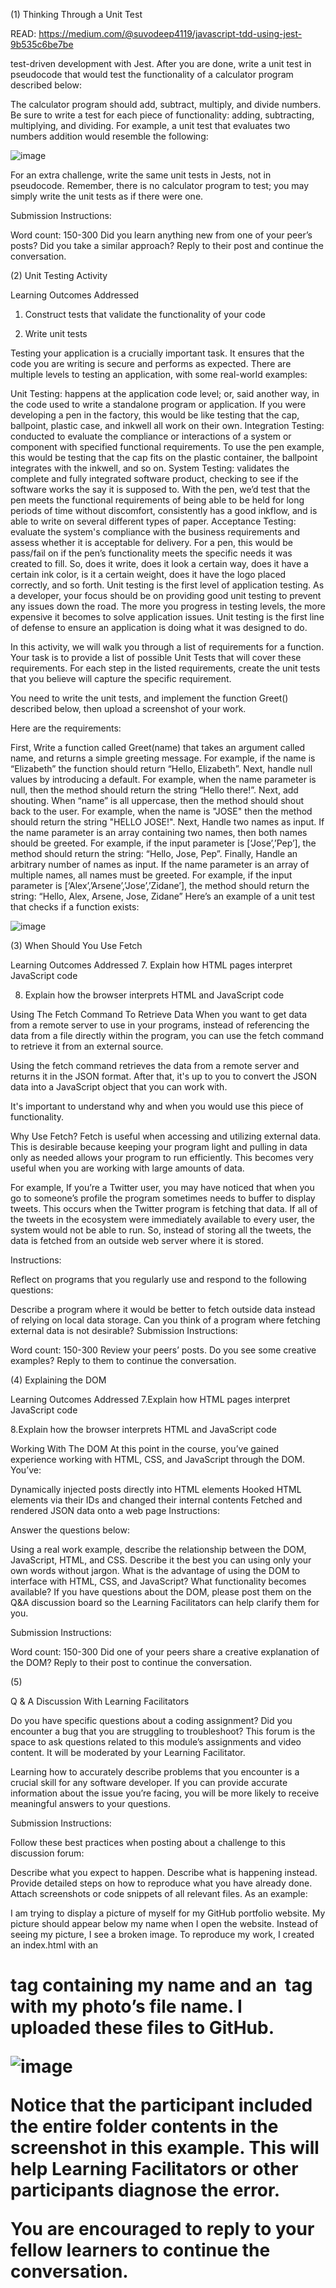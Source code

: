 (1)
Thinking Through a Unit Test

READ: https://medium.com/@suvodeep4119/javascript-tdd-using-jest-9b535c6be7be

test-driven development with Jest. After you are done, write a unit test in pseudocode that would test the functionality of a calculator program described below: 

The calculator program should add, subtract, multiply, and divide numbers.
Be sure to write a test for each piece of functionality: adding, subtracting, multiplying, and dividing. For example,  a unit test that evaluates two numbers addition would resemble the following:

![image](https://user-images.githubusercontent.com/105542222/213885952-9bdf31f7-f23f-4e59-bbb4-605ea2366eed.png)

For an extra challenge, write the same unit tests in Jests, not in pseudocode. Remember, there is no calculator program to test; you may simply write the unit tests as if there were one. 

Submission Instructions:

Word count: 150-300
Did you learn anything new from one of your peer’s posts? Did you take a similar approach? Reply to their post and continue the conversation.

(2)
Unit Testing Activity

Learning Outcomes Addressed
 1. Construct tests that validate the functionality of your code

 5. Write unit tests

Testing your application is a crucially important task. It ensures that the code you are writing is secure and performs as expected. There are multiple levels to testing an application, with some real-world examples:

Unit Testing: happens at the application code level; or, said another way, in the code used to write a standalone program or application. If you were developing a pen in the factory, this would be like testing that the cap, ballpoint, plastic case, and inkwell all work on their own.
Integration Testing: conducted to evaluate the compliance or interactions of a system or component with specified functional requirements. To use the pen example, this would be testing that the cap fits on the plastic container, the ballpoint integrates with the inkwell, and so on.
System Testing: validates the complete and fully integrated software product, checking to see if the software works the say it is supposed to. With the pen, we’d test that the pen meets the functional requirements of being able to be held for long periods of time without discomfort, consistently has a good inkflow, and is able to write on several different types of paper.
Acceptance Testing: evaluate the system's compliance with the business requirements and assess whether it is acceptable for delivery. For a pen, this would be pass/fail on if the pen’s functionality meets the specific needs it was created to fill. So, does it write, does it look a certain way, does it have a certain ink color, is it a certain weight, does it have the logo placed correctly, and so forth. 
Unit testing is the first level of application testing. As a developer, your focus should be on providing good unit testing to prevent any issues down the road. The more you progress in testing levels, the more expensive it becomes to solve application issues. Unit testing is the first line of defense to ensure an application is doing what it was designed to do. 

In this activity, we will walk you through a list of requirements for a function. Your task is to provide a list of possible Unit Tests that will cover these requirements. For each step in the listed requirements, create the unit tests that you believe will capture the specific requirement. 

You need to write the unit tests, and implement the function Greet() described below, then upload a screenshot of your work.  

Here are the requirements: 

First, Write a function called Greet(name) that takes an argument called name, and returns a simple greeting message. For example, if the name is “Elizabeth” the function should return “Hello, Elizabeth”.
Next, handle null values by introducing a default. For example, when the name parameter is null, then the method should return the string “Hello there!”.
Next, add shouting. When “name” is all uppercase, then the method should shout back to the user. For example, when the name is "JOSE" then the method should return the string "HELLO JOSE!".
Next, Handle two names as input. If the name parameter is an array containing two names, then both names should be greeted. For example, if the input parameter is [‘Jose’,’Pep’], the method should return the string: “Hello, Jose, Pep”. 
Finally, Handle an arbitrary number of names as input. If the name parameter is an array of multiple names, all names must be greeted. For example, if the input parameter is [‘Alex’,’Arsene’,’Jose’,’Zidane’], the method should return the string: “Hello, Alex, Arsene, Jose, Zidane”
Here’s an example of a unit test that checks if a function exists: 

![image](https://user-images.githubusercontent.com/105542222/213885987-4ae37b3e-793c-47a5-bfb4-2dc4ebfc54b4.png)


(3)
When Should You Use Fetch

Learning Outcomes Addressed
 7. Explain how HTML pages interpret JavaScript code

 8. Explain how the browser interprets HTML and JavaScript code

Using The Fetch Command To Retrieve Data
When you want to get data from a remote server to use in your programs, instead of referencing the data from a file directly within the program, you can use the fetch command to retrieve it from an external source. 

Using the fetch command retrieves the data from a remote server and returns it in the JSON format. After that, it's up to you to convert the JSON data into a JavaScript object that you can work with. 

It's important to understand why and when you would use this piece of functionality. 

Why Use Fetch?
Fetch is useful when accessing and utilizing external data. This is desirable because keeping your program light and pulling in data only as needed allows your program to run efficiently. This becomes very useful when you are working with large amounts of data.  

For example, If you’re a Twitter user, you may have noticed that when you go to someone’s profile the program sometimes needs to buffer to display tweets. This occurs when the Twitter program is fetching that data. If all of the tweets in the ecosystem were immediately available to every user, the system would not be able to run. So, instead of storing all the tweets, the data is fetched from an outside web server where it is stored.

Instructions:

Reflect on programs that you regularly use and respond to the following questions:

Describe a program where it would be better to fetch outside data instead of relying on local data storage.
Can you think of a program where fetching external data is not desirable?
Submission Instructions:

Word count: 150-300
Review your peers’ posts. Do you see some creative examples? Reply to them to continue the conversation.


(4)
Explaining the DOM

Learning Outcomes Addressed
 7.Explain how HTML pages interpret JavaScript code

 8.Explain how the browser interprets HTML and JavaScript code

Working With The DOM
At this point in the course, you’ve gained experience working with HTML, CSS, and JavaScript through the DOM. You’ve:

Dynamically injected posts directly into HTML elements
Hooked HTML elements via their IDs and changed their internal contents
Fetched and rendered JSON data onto a web page
Instructions:

Answer the questions below: 

Using a real work example, describe the relationship between the DOM, JavaScript, HTML, and CSS. Describe it the best you can using only your own words without jargon.
What is the advantage of using the DOM to interface with HTML, CSS, and JavaScript? What functionality becomes available? 
If you have questions about the DOM, please post them on the Q&A discussion board so the Learning Facilitators can help clarify them for you.

Submission Instructions:

Word count: 150-300
Did one of your peers share a creative explanation of the DOM? Reply to their post to continue the conversation.

(5)

Q & A Discussion With Learning Facilitators

Do you have specific questions about a coding assignment? Did you encounter a bug that you are struggling to troubleshoot? This forum is the space to ask questions related to this module’s assignments and video content. It will be moderated by your Learning Facilitator.

Learning how to accurately describe problems that you encounter is a crucial skill for any software developer. If you can provide accurate information about the issue you’re facing, you will be more likely to receive meaningful answers to your questions.

Submission Instructions:

Follow these best practices when posting about a challenge to this discussion forum: 

Describe what you expect to happen.
Describe what is happening instead.
Provide detailed steps on how to reproduce what you have already done. 
Attach screenshots or code snippets of all relevant files.
As an example:

I am trying to display a picture of myself for my GitHub portfolio website. My picture should appear below my name when I open the website. 
Instead of seeing my picture, I see a broken image. 
To reproduce my work, I created an index.html with an <h1> tag containing my name and an <img> tag with my photo’s file name. I uploaded these files to GitHub.

 ![image](https://user-images.githubusercontent.com/105542222/213886372-78a952b6-b0fe-4543-9f3b-a610a01314f1.png)

 Notice that the participant included the entire folder contents in the screenshot in this example. This will help Learning Facilitators or other participants diagnose the error.

You are encouraged to reply to your fellow learners to continue the conversation.




